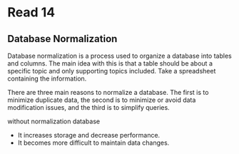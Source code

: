 # Read 14

## Database Normalization

Database normalization is a process used to organize a database into tables and columns. The main idea with this is that a table should be about a specific topic and only supporting topics included. Take a spreadsheet containing the information.

There are three main reasons to normalize a database. The first is to minimize duplicate data, the second is to minimize or avoid data modification issues, and the third is to simplify queries.

without normalization database

- It increases storage and decrease performance.
- It becomes more difficult to maintain data changes.